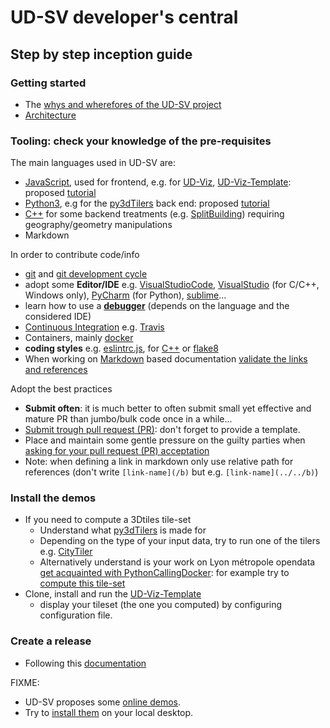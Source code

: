 # UD-SV developer's central <a name="top"></a>

## Step by step inception guide

### Getting started
 * The [whys and wherefores of the UD-SV project](../Readme.md)
 * [Architecture](/Architecture/Readme.md)

### Tooling: check your knowledge of the pre-requisites
The main languages used in UD-SV are:
 * [JavaScript](https://en.wikipedia.org/wiki/JavaScript), used for frontend, e.g. for [UD-Viz](https://github.com/VCityTeam/UD-Viz), [UD-Viz-Template](https://github.com/VCityTeam/UD-Viz-Template): proposed [tutorial](https://developer.mozilla.org/fr/docs/Web/JavaScript)
 * [Python3](https://en.wikipedia.org/wiki/Python_(programming_language)), e.g for the [py3dTilers](https://github.com/VCityTeam/py3dtilers) back end: proposed [tutorial](https://developer.mozilla.org/en-US/docs/Glossary/Python)
 * [C++](https://en.wikipedia.org/wiki/C%2B%2B) for some backend treatments (e.g. [SplitBuilding](/Tools/Readme.md#ComponentUD-ServSplitBuilding)) requiring geography/geometry manipulations
 * Markdown

In order to contribute code/info
 * [git](/Tools/ToolGit.md) and [git development cycle](/ImplementationKnowHow/GitWorflow/DevelopersGithubCycle.md)
 * adopt some **Editor/IDE** e.g. [VisualStudioCode](https://code.visualstudio.com/), [VisualStudio](https://visualstudio.microsoft.com/vs/community/) (for C/C++, Windows only), [PyCharm](https://www.jetbrains.com/pycharm/) (for Python), [sublime](https://www.sublimetext.com/)...
 * learn how to use a **[debugger](https://en.wikipedia.org/wiki/Debugger)** (depends on the language and the considered IDE)
 * [Continuous Integration](https://en.wikipedia.org/wiki/Continuous_integration) e.g. [Travis](https://github.com/VCityTeam/py3dtilers/blob/master/.travis.yml)
 * Containers, mainly [docker](/Tools/ToolDocker)
 * **coding styles** e.g. [eslintrc.js](https://github.com/VCityTeam/UD-Viz-Template/blob/master/.eslintrc.js), for [C++](https://github.com/VCityTeam/VCity/blob/master/Developers/Coding-Style.md) or [flake8](https://github.com/VCityTeam/py3dtilers/blob/master/.flake8)
 * When working on [Markdown](https://en.wikipedia.org/wiki/Markdown) based documentation [validate the links and references](DevelopersValidatingMardownLinks.md)

Adopt the best practices
 * **Submit often**: it is much better to often submit small yet effective and mature PR than jumbo/bulk code once in a while...
 * [Submit trough pull request (PR)](https://github.com/VCityTeam/UD-SV/blob/master/ImplementationKnowHow/GitWorflow/DevelopersGithubCycle.md#submitting-a-pull-request-pr): don't forget to provide a template.
 * Place and maintain some gentle pressure on the guilty parties when [asking for your pull request (PR) acceptation](https://github.com/VCityTeam/UD-SV/blob/master/ImplementationKnowHow/GitWorflow/DevelopersGithubCycle.md#pull-request-pr-acceptance-policy)
 * Note: when defining a link in markdown only use relative path for references (don't write `[link-name](/b)` but e.g. `[link-name](../../b)`) 

### Install the demos
 * If you need to compute a 3Dtiles tile-set
   - Understand what [py3dTilers](https://github.com/VCityTeam/py3dtilers) is made for
   - Depending on the type of your input data, try to run one of the tilers e.g. [CityTiler](https://github.com/VCityTeam/py3dtilers/tree/master/py3dtilers/CityTiler)
   - Alternatively understand is your work on Lyon métropole opendata [get acquainted with PythonCallingDocker](https://github.com/VCityTeam/UD-Reproducibility/tree/master/Computations/3DTiles/LyonTemporal/PythonCallingDocker#readme): for example try to [compute this tile-set](https://github.com/VCityTeam/UD-Reproducibility/tree/master/Demos/ValleeChimie#1-compute-correct-data-for-your-demo)
 * Clone, install and run the [UD-Viz-Template](https://github.com/VCityTeam/UD-Viz-Template)
   - display your tileset (the one you computed) by configuring configuration file.  

### Create a release
- Following this [documentation](https://github.com/VCityTeam/UD-Viz/blob/master/docs/static/Devel/ReleasePublish.md)

FIXME:
 - UD-SV proposes some [online demos](http://rict2.liris.cnrs.fr/UD-Viz/UD-Viz-Core/examples/DemoStable/Demo.html). 
 - Try to [install them](https://github.com/VCityTeam/UD-SV/tree/master/Install) on your local desktop.

